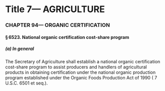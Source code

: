 
# Title 7— AGRICULTURE
### CHAPTER 94— ORGANIC CERTIFICATION
#### § 6523. National organic certification cost-share program
##### (a) In general

The Secretary of Agriculture shall establish a national organic certification cost-share program to assist producers and handlers of agricultural products in obtaining certification under the national organic production program established under the Organic Foods Production Act of 1990 ( 7 U.S.C. 6501 et seq.).
